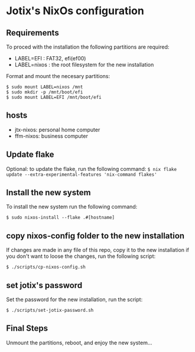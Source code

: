 # Jotix's NixOs configuration

## Requirements


To proced with the installation the following partitions are required:

- LABEL=EFI : FAT32, efi(ef00)
- LABEL=nixos : the root filesystem for the new installation

Format and mount the necesary partitions:

```
$ sudo mount LABEL=nixos /mnt
$ sudo mkdir -p /mnt/boot/efi
$ sudo mount LABEL=EFI /mnt/boot/efi 
```

## hosts

- jtx-nixos: personal home computer
- ffm-nixos: business computer

## Update flake 

Optional: to update the flake, run the following command:
`
$ nix flake update --extra-experimental-features 'nix-command flakes'
`
## Install the new system

To install the new system run the following command:

    $ sudo nixos-install --flake .#[hostname]

## copy nixos-config folder to the new installation

If changes are made in any file of this repo, copy it to
the new installation if you don't want to loose
the changes, run the following script:

    $ ./scripts/cp-nixos-config.sh

## set jotix's password

Set the password for the new installation,
run the script:

    $ ./scripts/set-jotix-password.sh

## Final Steps

Unmount the partitions, reboot, and enjoy the new system...
